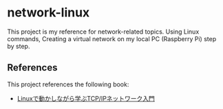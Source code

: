 # network-linux

This project is my reference for network-related topics.
Using Linux commands, Creating a virtual network on my local PC (Raspberry Pi) step by step.

## References

This project references the following book:

- [Linuxで動かしながら学ぶTCP/IPネットワーク入門](https://www.amazon.co.jp/dp/B085BG8CH5)
